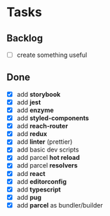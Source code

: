 # Tasks

## Backlog

- [ ] create something useful

## Done

- [x] add **storybook**
- [x] add **jest**
- [x] add **enzyme**
- [x] add **styled-components**
- [x] add **reach-router**
- [x] add **redux**
- [x] add **linter** (prettier)
- [x] add basic dev scripts
- [x] add parcel **hot reload**
- [x] add parcel **resolvers**
- [x] add **react**
- [x] add **editorconfig**
- [x] add **typescript**
- [x] add **pug**
- [x] add **parcel** as bundler/builder
